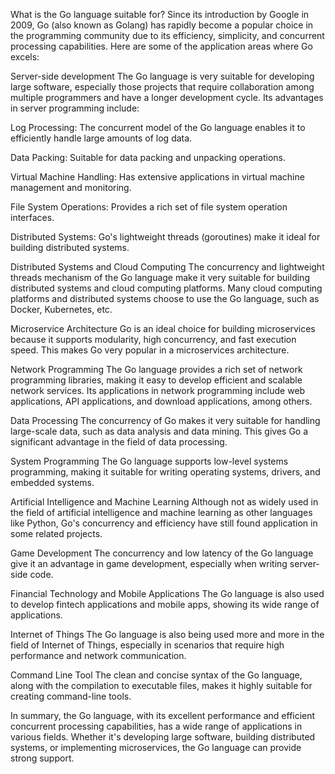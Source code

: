 
What is the Go language suitable for?
Since its introduction by Google in 2009, Go (also known as Golang) has rapidly become a popular choice in the programming community due to its efficiency, simplicity, and concurrent processing capabilities. Here are some of the application areas where Go excels:

Server-side development
The Go language is very suitable for developing large software, especially those projects that require collaboration among multiple programmers and have a longer development cycle. Its advantages in server programming include:

Log Processing: The concurrent model of the Go language enables it to efficiently handle large amounts of log data.

Data Packing: Suitable for data packing and unpacking operations.

Virtual Machine Handling: Has extensive applications in virtual machine management and monitoring.

File System Operations: Provides a rich set of file system operation interfaces.

Distributed Systems: Go's lightweight threads (goroutines) make it ideal for building distributed systems.

Distributed Systems and Cloud Computing
The concurrency and lightweight threads mechanism of the Go language make it very suitable for building distributed systems and cloud computing platforms. Many cloud computing platforms and distributed systems choose to use the Go language, such as Docker, Kubernetes, etc.

Microservice Architecture
Go is an ideal choice for building microservices because it supports modularity, high concurrency, and fast execution speed. This makes Go very popular in a microservices architecture.

Network Programming
The Go language provides a rich set of network programming libraries, making it easy to develop efficient and scalable network services. Its applications in network programming include web applications, API applications, and download applications, among others.

Data Processing
The concurrency of Go makes it very suitable for handling large-scale data, such as data analysis and data mining. This gives Go a significant advantage in the field of data processing.

System Programming
The Go language supports low-level systems programming, making it suitable for writing operating systems, drivers, and embedded systems.

Artificial Intelligence and Machine Learning
Although not as widely used in the field of artificial intelligence and machine learning as other languages like Python, Go's concurrency and efficiency have still found application in some related projects.

Game Development
The concurrency and low latency of the Go language give it an advantage in game development, especially when writing server-side code.

Financial Technology and Mobile Applications
The Go language is also used to develop fintech applications and mobile apps, showing its wide range of applications.

Internet of Things
The Go language is also being used more and more in the field of Internet of Things, especially in scenarios that require high performance and network communication.

Command Line Tool
The clean and concise syntax of the Go language, along with the compilation to executable files, makes it highly suitable for creating command-line tools.

In summary, the Go language, with its excellent performance and efficient concurrent processing capabilities, has a wide range of applications in various fields. Whether it's developing large software, building distributed systems, or implementing microservices, the Go language can provide strong support.
